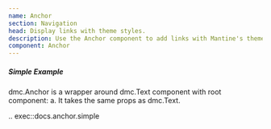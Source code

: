 ```yaml
---
name: Anchor
section: Navigation
head: Display links with theme styles.
description: Use the Anchor component to add links with Mantine's theme styles.
component: Anchor
---
```


##### Simple Example

dmc.Anchor is a wrapper around dmc.Text component with root component: a. It takes the same props as dmc.Text.

.. exec::docs.anchor.simple
